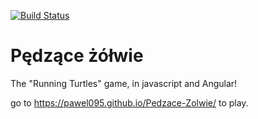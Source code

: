 [![Build Status](https://travis-ci.com/Pawel095/Pedzace-Zolwie.svg?branch=master)](https://travis-ci.com/Pawel095/Pedzace-Zolwie)
# Pędzące żółwie
The "Running Turtles" game, in javascript and Angular!

go to <https://pawel095.github.io/Pedzace-Zolwie/> to play.
